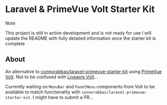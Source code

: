 # Laravel & PrimeVue Volt Starter Kit
> [!NOTE]
> This project is still in active development and is not ready for use
> I will update the README with fully detailed information once the starter kit is complete

## About
An alternative to [connorabbas/laravel-primevue-starter-kit](https://github.com/connorabbas/laravel-primevue-starter-kit) using [PrimeVue Volt](https://volt.primevue.org/). Not to be confused with [Livewire Volt](https://livewire.laravel.com/docs/volt)...

Currently waiting on `MenuBar` and `PanelMenu` components from Volt to be available to match functionality with `connorabbas/laravel-primevue-starter-kit`. I might have to submit a PR...
